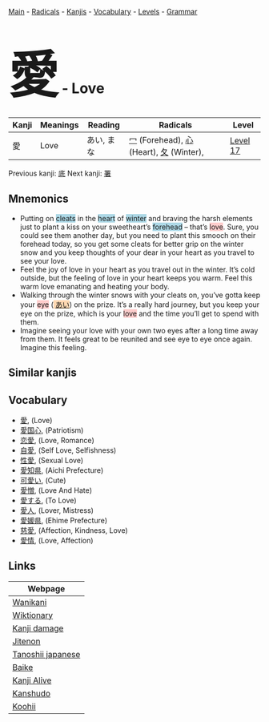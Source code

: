 <style> bigfont {font-size: 100px}</style>
[Main](../README.md) -
[Radicals](../radicals.md) -
[Kanjis](../kanjis.md) -
[Vocabulary](../vocabulary.md) -
[Levels](../levels.md) -
[Grammar](../grammar.md)
# <bigfont> 愛</bigfont> - Love 

| Kanji | Meanings | Reading | Radicals | Level |
| --- | --- | --- | --- | --- |
| 愛 | Love | あい, まな | [冖](../radicals/冖.md) (Forehead), [心](../radicals/心.md) (Heart), [夂](../radicals/夂.md) (Winter),  | [Level 17](../levels/wk_level17.md) |

Previous kanji: [底](底.md) Next kanji: [署](署.md) 

## Mnemonics
 * Putting on <span style="background-color:#ADD8E6"> cleats</span> in the <span style="background-color:#ADD8E6"> heart</span> of <span style="background-color:#ADD8E6"> winter</span> and braving the harsh elements just to plant a kiss on your sweetheart’s <span style="background-color:#ADD8E6"> forehead</span> – that’s <span style="background-color:#ffcccb"> love</span>. Sure, you could see them another day, but you need to plant this smooch on their forehead today, so you get some cleats for better grip on the winter snow and you keep thoughts of your dear in your heart as you travel to see your love.
* Feel the joy of love in your heart as you travel out in the winter. It’s cold outside, but the feeling of love in your heart keeps you warm. Feel this warm love emanating and heating your body.
* Walking through the winter snows with your cleats on, you’ve gotta keep your <span style="background-color:#ffcccb"> eye</span> (<span style="background-color:#fed8b1"> [あい](https://jisho.org/search/あい)</span>) on the prize. It’s a really hard journey, but you keep your eye on the prize, which is your <span style="background-color:#ffcccb"> love</span> and the time you’ll get to spend with them.
* Imagine seeing your love with your own two eyes after a long time away from them. It feels great to be reunited and see eye to eye once again. Imagine this feeling.


## Similar kanjis
 


## Vocabulary
 * [愛](../vocabulary/愛.md), (Love)
* [愛国心](../vocabulary/愛.md), (Patriotism)
* [恋愛](../vocabulary/愛.md), (Love, Romance)
* [自愛](../vocabulary/愛.md), (Self Love, Selfishness)
* [性愛](../vocabulary/愛.md), (Sexual Love)
* [愛知県](../vocabulary/愛.md), (Aichi Prefecture)
* [可愛い](../vocabulary/愛.md), (Cute)
* [愛憎](../vocabulary/愛.md), (Love And Hate)
* [愛する](../vocabulary/愛.md), (To Love)
* [愛人](../vocabulary/愛.md), (Lover, Mistress)
* [愛媛県](../vocabulary/愛.md), (Ehime Prefecture)
* [慈愛](../vocabulary/愛.md), (Affection, Kindness, Love)
* [愛情](../vocabulary/愛.md), (Love, Affection)



## Links 

| Webpage |
| --- |
| [Wanikani          ](https://www.wanikani.com/kanji/愛) |
| [Wiktionary        ](https://en.wiktionary.org/wiki/愛) |
| [Kanji damage      ](http://www.kanjidamage.com/kanji/search?utf8=✓&q=愛) |
| [Jitenon           ](https://jitenon.com/kanji/愛) |
| [Tanoshii japanese ](https://www.tanoshiijapanese.com/dictionary/kanji.cfm?k=愛) |
| [Baike             ](https://baike.baidu.com/item/愛) |
| [Kanji Alive       ](https://app.kanjialive.com/愛) |
| [Kanshudo          ](https://www.kanshudo.com/searchmn?q=愛) |
| [Koohii            ](https://kanji.koohii.com/study/kanji/愛) |
